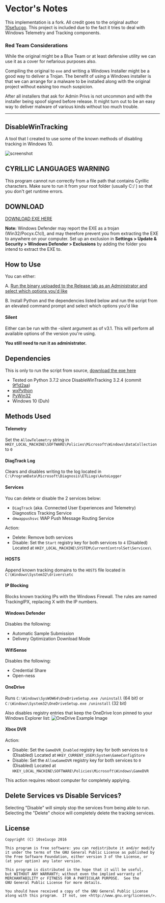 # Vector's Notes

This implementation is a fork. All credit goes to the original author [10se1ucgo](https://github.com/10se1ucgo).
This project is included due to the fact it tries to deal with Windows Telemetry and Tracking components.

### Red Team Considerations

While the original might be a Blue Team or at least defensive utility we can use it as a cover for nefarious 
purposes also.

Compiling the original to `exe` and writing a Windows Installer might be a good way to deliver a Trojan. The benefit of 
using a Windows installer is that we can arrange for a malware to be installed along with the original project without
eaising too much suspicion.

After all installers that ask for Admin Privs is not uncommon and with the installer being spoof signed before release.
It might turn out to be an easy way to deliver malware of various kinds without too much trouble.

-------------------------------------------

## DisableWinTracking

A tool that I created to use some of the known methods of disabling tracking in Windows 10.

<!-- ![screenshot](https://i.imgur.com/qfC2elN.png) -->
![screenshot](http://i.imgur.com/WINUxAj.png)

## CYRILLIC LANGUAGES WARNING


This program cannot run correctly from a file path that contains Cyrillic characters. Make sure to run it from your root folder (usually C:/ ) so that you don't get runtime errors.


## DOWNLOAD

[DOWNLOAD EXE HERE](https://github.com/10se1ucgo/DisableWinTracking/releases/)

**Note:** Windows Defender may report the EXE as a trojan (Win32/Pocyx.C!cl), and may therefore prevent you from extracting the EXE to anywhere on your computer. Set up an exclusion in **Settings > Update & Security > Windows Defender > Exclusions** by adding the folder you intend to extract the EXE to.

## How to Use

You can either:

A. [Run the binary uploaded to the Release tab as an Administrator and select which options you'd like](https://github.com/10se1ucgo/DisableWinTracking/releases/)

B. Install Python and the dependencies listed below and run the script from an elevated command prompt and select which options you'd like  

#### Silent

Either can be run with the -silent argument as of v3.1. This will perform all available options of the version you're using.

**You still need to run it as administrator.**

## Dependencies
This is only to run the script from source, [download the exe here](https://github.com/10se1ucgo/DisableWinTracking/releases/)
* Tested on Python 3.7.2 since DisableWinTracking 3.2.4 (commit [9f1d2aa](https://github.com/10se1ucgo/DisableWinTracking/commit/9f1d2aa58cec76306c3dc6887e7c9c92769936fe))
* [wxPython](http://wxpython.org/download.php)
* [PyWin32](http://sourceforge.net/projects/pywin32/files/pywin32/)
* Windows 10 (Duh)

## Methods Used

#### Telemetry

Set the `AllowTelemetry` string in `HKEY_LOCAL_MACHINE\SOFTWARE\Policies\Microsoft\Windows\DataCollection` to `0`

#### DiagTrack Log

Clears and disables writing to the log located in `C:\ProgramData\Microsoft\Diagnosis\ETLLogs\AutoLogger`

#### Services

You can delete or disable the 2 services below:
* `DiagTrack` (aka. Connected User Experiences and Telemetry) Diagnostics Tracking Service
* `dmwappushsvc` WAP Push Message Routing Service

Action:
* Delete: Remove both services
* Disable: Set the `Start` registry key for both services to `4` (Disabled) Located at `HKEY_LOCAL_MACHINE\SYSTEM\CurrentControlSet\Services\`

#### HOSTS

Append known tracking domains to the `HOSTS` file located in `C:\Windows\System32\drivers\etc`

#### IP Blocking

Blocks known tracking IPs with the Windows Firewall. The rules are named TrackingIPX, replacing X with the IP numbers.

#### Windows Defender

Disables the following:
- Automatic Sample Submission
- Delivery Optimization Download Mode
 
#### WifiSense
Disables the following:
- Credential Share
- Open-ness

#### OneDrive

Runs `C:\Windows\SysWOW64\OneDriveSetup.exe /uninstall` (64 bit) or  
`C:\Windows\System32\OneDriveSetup.exe /uninstall` (32 bit)

Also disables registry entries that keep the OneDrive Icon pinned to your Windows Explorer list:
![OneDrive Example Image](http://i.imgur.com/26yfnGD.png)

#### Xbox DVR

Action:
* Disable: Set the `GameDVR_Enabled` registry key for both services to `0` (Disabled) Located at `HKEY_CURRENT_USER\System\GameConfigStore`
* Disable: Set the `AllowGameDVR` registry key for both services to `0` (Disabled) Located at `HKEY_LOCAL_MACHINE\SOFTWARE\Policies\Microsoft\Windows\GameDVR`

This action requires reboot computer for completely applying.

## Delete Services vs Disable Services?

Selecting "Disable" will simply stop the services from being able to run.
Selecting the "Delete" choice will completely delete the tracking services.

## License

```
Copyright (C) 10se1ucgo 2016

This program is free software: you can redistribute it and/or modify
it under the terms of the GNU General Public License as published by
the Free Software Foundation, either version 3 of the License, or
(at your option) any later version.

This program is distributed in the hope that it will be useful,
but WITHOUT ANY WARRANTY; without even the implied warranty of
MERCHANTABILITY or FITNESS FOR A PARTICULAR PURPOSE.  See the
GNU General Public License for more details.

You should have received a copy of the GNU General Public License
along with this program.  If not, see <http://www.gnu.org/licenses/>.
```
